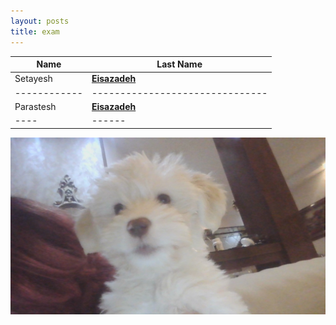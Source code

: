 ```yaml
---
layout: posts
title: exam
---
```



|**Name**| **Last Name**                 |
|------------|-------------------------------|
|Setayesh| **<a href="/ds98/">Eisazadeh</a>** |
|------------|-------------------------------|
|Parastesh| **<a href="/ds98/">Eisazadeh</a>** |
|----|------|--------------------------------|




<img src="/assets/images/WIN_20241231_17_34_33_Pro.jpg" alt="Broken Image" onerror="this.onerror=null; this.src='https://via.placeholder.com/150';">


